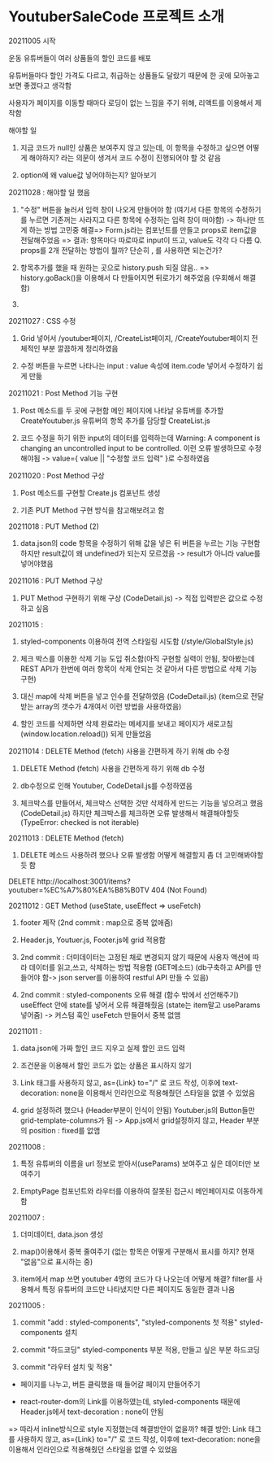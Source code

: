 # YoutuberSaleCode 프로젝트 소개

20211005 시작

운동 유튜버들이 여러 상품들의 할인 코드를 배포

유튜버들마다 할인 가격도 다르고, 취급하는 상품들도 달랐기 때문에 한 곳에 모아놓고 보면 좋겠다고 생각함

사용자가 페이지를 이동할 때마다 로딩이 없는 느낌을 주기 위해, 리액트를 이용해서 제작함

해야할 일
1. 지금 코드가 null인 상품은 보여주지 않고 있는데, 이 항목을 수정하고 싶으면 어떻게 해야하지? 라는 의문이 생겨서 코드 수정이 진행되어야 할 것 같음

2. option에 왜 value값 넣어야하는지? 알아보기


20211028 : 해야할 일 했음
1. "수정" 버튼을 눌러서 입력 창이 나오게 만들어야 함 (여기서 다른 항목의 수정하기를 누르면 기존꺼는 사라지고 다른 항목에 수정하는 입력 창이 떠야함) -> 하나만 뜨게 하는 방법 고민중
해결=> Form.js라는 컴포넌트를 만들고 props로 item값을 전달해주었음 => 결과: 항목마다 따로따로 input이 뜨고, value도 각각 다 다름
Q. props를 2개 전달하는 방법이 뭘까? 단순히 , 를 사용하면 되는건가?

2. 항목추가를 했을 때 원하는 곳으로 history.push 되질 않음.. => history.goBack()을 이용해서 다 만들어지면 뒤로가기 해주었음 (우회해서 해결함)

2. 
20211027 : CSS 수정
1. Grid 넣어서 /youtuber페이지, /CreateList페이지, /CreateYoutuber페이지 전체적인 부분 깔끔하게 정리하였음

2. 수정 버튼을 누르면 나타나는 input : value 속성에 item.code 넣어서 수정하기 쉽게 만듦

20211021 : Post Method 기능 구현
1. Post 메소드를 두 곳에 구현함
메인 페이지에 나타날 유튜버를 추가할 CreateYoutuber.js
유튜버의 항목 추가를 담당할 CreateList.js 

2. 코드 수정을 하기 위한 input의 데이터를 입력하는데 Warning: A component is changing an uncontrolled input to be controlled. 이런 오류 발생하므로 수정해야됨
->  value={ value || "수정할 코드 입력" }로 수정하였음

20211020 : Post Method 구상
1. Post 메소드를 구현할 Create.js 컴포넌트 생성

2. 기존 PUT Method 구현 방식을 참고해보려고 함

20211018 : PUT Method (2)
1. data.json의 code 항목을 수정하기 위해 값을 넣은 뒤 버튼을 누르는 기능 구현함
하지만 result값이 왜 undefined가 되는지 모르겠음 -> result가 아니라 value를 넣어야했음


20211016 : PUT Method 구상
1. PUT Method 구현하기 위해 구상 (CodeDetail.js) -> 직접 입력받은 값으로 수정하고 싶음

20211015 : 
1. styled-components 이용하여 전역 스타일링 시도함 (/style/GlobalStyle.js)

2. 체크 박스를 이용한 삭제 기능 도입 취소함(아직 구현할 실력이 안됨, 찾아봤는데 REST API가 한번에 여러 항목이 삭제 안되는 것 같아서 다른 방법으로 삭제 기능 구현)

3. 대신 map에 삭제 버튼을 넣고 인수를 전달하였음 (CodeDetail.js)
(item으로 전달받는 array의 갯수가 4개여서 이런 방법을 사용하였음)


4. 할인 코드를 삭제하면 삭제 완료라는 메세지를 보내고 페이지가 새로고침(window.location.reload()) 되게 만들었음
                    


20211014 : DELETE Method (fetch) 사용을 간편하게 하기 위해 db 수정
1. DELETE Method (fetch) 사용을 간편하게 하기 위해 db 수정

2. db수정으로 인해 Youtuber, CodeDetail.js를 수정하였음

3. 체크박스를 만들어서, 체크박스 선택한 것만 삭제하게 만드는 기능을 넣으려고 했음 (CodeDetail.js)
하지만 체크박스를 체크하면 오류 발생해서 해결해야할듯 (TypeError: checked is not iterable)

20211013 : DELETE Method (fetch)
1. DELETE 메소드 사용하려 했으나 오류 발생함 어떻게 해결할지 좀 더 고민해봐야할 듯 함

DELETE http://localhost:3001/items?youtuber=%EC%A7%80%EA%B8%B0TV 404 (Not Found)


20211012 : GET Method (useState, useEffect => useFetch)
1. footer 제작 (2nd commit : map으로 중복 없애줌)

2. Header.js, Youtuer.js, Footer.js에 grid 적용함

3. 2nd commit : 더미데이터는 고정된 채로 변경되지 않기 때문에 사용자 액션에 따라 데이터를 읽고,쓰고, 삭제하는 방법 적용함 (GET메소드) (db구축하고 API를 만들어야 함-> json server를 이용하여 restful API 만들 수 있음)

4. 2nd commit : styled-components 오류 해결 (함수 밖에서 선언해주기)
   useEffect 안에 state를 넣어서 오류 해결해줬음 (state는 item말고 useParams 넣어줌) -> 커스텀 훅인 useFetch 만들어서 중복 없앰

20211011 :
1. data.json에 가짜 할인 코드 지우고 실제 할인 코드 입력

2. 조건문을 이용해서 할인 코드가 없는 상품은 표시하지 않기

3. Link 태그를 사용하지 않고, as={Link} to="/" 로 코드 작성,
   이후에 text-decoration: none을 이용해서 인라인으로 적용해줬던 스타일을 없앨 수 있었음

4. grid 설정하려 했으나 (Header부분이 인식이 안됨) Youtuber.js의 Button들만 grid-template-columns가 됨
-> App.js에서 grid설정하지 않고, Header 부분의 position : fixed를 없앰

20211008 :

1. 특정 유튜버의 이름을 url 정보로 받아서(useParams) 보여주고 싶은 데이터만 보여주기

2. EmptyPage 컴포넌트와 라우터를 이용하여 잘못된 접근시 메인페이지로 이동하게 함

20211007 :
1. 더미데이터, data.json 생성

2. map()이용해서 중복 줄여주기 
(없는 항목은 어떻게 구분해서 표시를 하지? 현재 "없음"으로 표시하는 중)

3. item에서 map 쓰면 youtuber 4명의 코드가 다 나오는데 어떻게 해결? 
filter를 사용해서 특정 유튜버의 코드만 나타냈지만 다른 페이지도 동일한 결과 나옴

20211005 : 
1. commit "add : styled-components", "styled-components 첫 적용"
styled-components 설치 

2. commit "하드코딩"
styled-components 부분 적용, 만들고 싶은 부분 하드코딩

3. commit "라우터 설치 및 적용"
- 페이지를 나누고, 버튼 클릭했을 때 들어갈 페이지 만들어주기

- react-router-dom의 Link를 이용하였는데, styled-components 때문에 Header.js에서 text-decoration : none이 안됨 

=> 따라서 inline방식으로 style 지정했는데 해결방안이 없을까?
해결 방안: Link 태그를 사용하지 않고, as={Link} to="/" 로 코드 작성, 이후에 text-decoration: none을 이용해서 인라인으로 적용해줬던 스타일을 없앨 수 있었음
